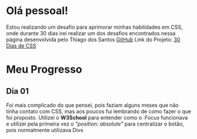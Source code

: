 <h1>Olá pessoal!</h1>

Estou realizando um desafio para aprimorar minhas habilidades em CSS, onde durante 30 dias irei realizar um dos desafios encontrados nessa página desenvolvida pelo Thiago dos Santos <a href="https://github.com/IamThiago-IT">GitHub</a>
Link do Projeto: <a href="https://30-dias-de-css.vercel.app/pr.html">30 Dias de CSS</a>

<h1>Meu Progresso</h1>

<h2>Dia 01</h2>

Foi mais complicado do que pensei, pois faziam alguns meses que não tinha contato com CSS, mas aos poucos fui lembrando de como fazer o que foi proposto. 
Utilizei o <b>W3School</b> para entender como o <i>:Focus</i> funcionava e utilizei pela primeira vez o <i>"position: absolute"</i> para centralizar o botão, pois normalmente utilizava Divs
